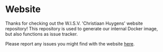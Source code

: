 # Website
Thanks for checking out the W.I.S.V. 'Christiaan Huygens' website repository! This repository is used to generate our internal Docker image, but also functions as issue tracker.

Please report any issues you might find with the website [here](https://github.com/WISVCH/website/issues).


